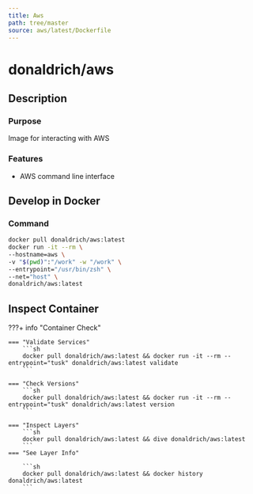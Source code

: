 ```yaml
---
title: Aws
path: tree/master
source: aws/latest/Dockerfile
---
```



# donaldrich/aws

## Description

### Purpose

Image for interacting with AWS

### Features

* AWS command line interface

## Develop in Docker

### Command

```sh
docker pull donaldrich/aws:latest
docker run -it --rm \
--hostname=aws \
-v "$(pwd)":"/work" -w "/work" \
--entrypoint="/usr/bin/zsh" \
--net="host" \
donaldrich/aws:latest
```

## Inspect Container

???+ info "Container Check"

    === "Validate Services"
        ```sh
        docker pull donaldrich/aws:latest && docker run -it --rm --entrypoint="tusk" donaldrich/aws:latest validate
        ```

    === "Check Versions"
        ```sh
        docker pull donaldrich/aws:latest && docker run -it --rm --entrypoint="tusk" donaldrich/aws:latest version
        ```

    === "Inspect Layers"
        ```sh
        docker pull donaldrich/aws:latest && dive donaldrich/aws:latest
        ```
    === "See Layer Info"

        ```sh
        docker pull donaldrich/aws:latest && docker history donaldrich/aws:latest
        ```
